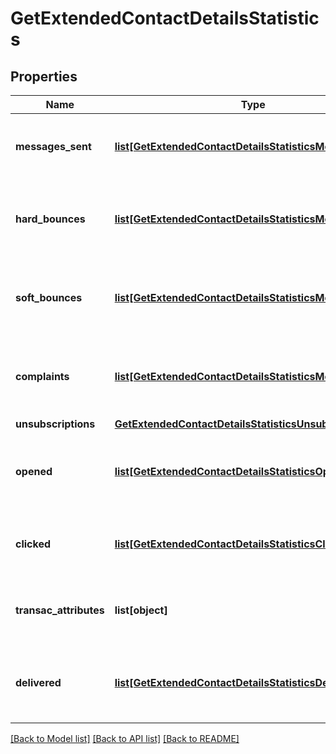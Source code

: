 # GetExtendedContactDetailsStatistics

## Properties
Name | Type | Description | Notes
------------ | ------------- | ------------- | -------------
**messages_sent** | [**list[GetExtendedContactDetailsStatisticsMessagesSent]**](GetExtendedContactDetailsStatisticsMessagesSent.md) | Listing of the sent campaign for the contact | [optional] 
**hard_bounces** | [**list[GetExtendedContactDetailsStatisticsMessagesSent]**](GetExtendedContactDetailsStatisticsMessagesSent.md) | Listing of the hardbounes generated by the contact | [optional] 
**soft_bounces** | [**list[GetExtendedContactDetailsStatisticsMessagesSent]**](GetExtendedContactDetailsStatisticsMessagesSent.md) | Listing of the softbounes generated by the contact | [optional] 
**complaints** | [**list[GetExtendedContactDetailsStatisticsMessagesSent]**](GetExtendedContactDetailsStatisticsMessagesSent.md) | Listing of the complaints generated by the contact | [optional] 
**unsubscriptions** | [**GetExtendedContactDetailsStatisticsUnsubscriptions**](GetExtendedContactDetailsStatisticsUnsubscriptions.md) |  | [optional] 
**opened** | [**list[GetExtendedContactDetailsStatisticsOpened]**](GetExtendedContactDetailsStatisticsOpened.md) | Listing of the openings generated by the contact | [optional] 
**clicked** | [**list[GetExtendedContactDetailsStatisticsClicked]**](GetExtendedContactDetailsStatisticsClicked.md) | Listing of the clicks generated by the contact | [optional] 
**transac_attributes** | **list[object]** | Listing of the transactional attributes for the contact | [optional] 
**delivered** | [**list[GetExtendedContactDetailsStatisticsDelivered]**](GetExtendedContactDetailsStatisticsDelivered.md) | Listing of the delivered campaign for the contact | [optional] 

[[Back to Model list]](../README.md#documentation-for-models) [[Back to API list]](../README.md#documentation-for-api-endpoints) [[Back to README]](../README.md)


